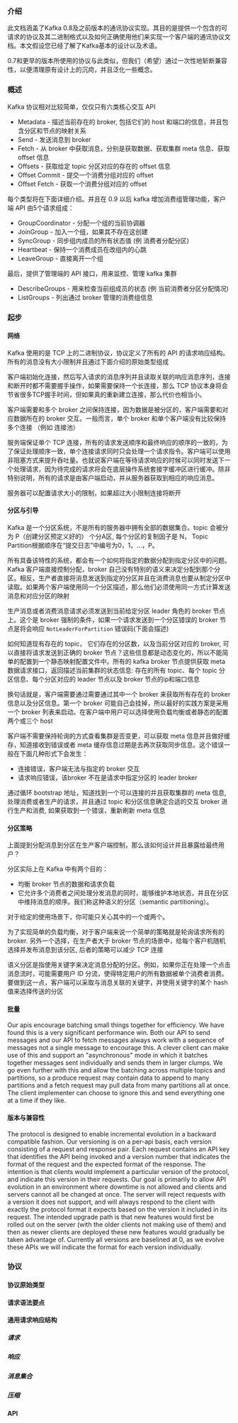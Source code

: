 
### 介绍

此文档涵盖了Kafka 0.8及之前版本的通讯协议实现。其目的是提供一个包含的可请求的协议及其二进制格式以及如何正确使用他们来实现一个客户端的通讯协议文档。本文假设您已经了解了Kafka基本的设计以及术语。

0.7和更早的版本所使用的协议与此类似，但我们（希望）通过一次性地斩断兼容性，以便清理原有设计上的沉疴，并且泛化一些概念。

### 概述

Kafka 协议相对比较简单，仅仅只有六类核心交互 API

- Metadata - 描述当前存在的 broker, 包括它们的 host 和端口的信息，并且包含分区和节点的映射关系
- Send - 发送消息到 broker
- Fetch - 从 broker 中获取消息，分别是获取数据、获取集群 meta 信息、获取 offset 信息
- Offsets - 获取给定 topic 分区对应的存在的 offset 信息
- Offset Commit - 提交一个消费分组对应的 offset
- Offset Fetch - 获取一个消费分组对应的 offset

每个类型将在下面详细介绍。并且在 0.9 以后 kafka 增加消费组管理功能，客户端 API 由5个请求组成：

- GroupCoordinator - 分配一个组的当前协调器
- JoinGroup - 加入一个组，如果其不存在这创建
- SyncGroup - 同步组内成员的所有状态值 (例 消费者分配分区)
- Heartbeat - 保持一个消费成员在改组内的心跳
- LeaveGroup - 直接离开一个组

最后，提供了管理端的 API 接口，用来监控、管理 kafka 集群

- DescribeGroups - 用来检查当前组成员的状态 (例 当前消费者分区分配情况)
- ListGroups - 列出通过 broker 管理的消费组信息

### 起步

#### 网络

Kafka 使用的是 TCP 上的二进制协议，协议定义了所有的 API 的请求响应结构。所有的消息没有大小限制并且通过下面介绍的原始类型组成

客户端初始化连接，然后写入请求的消息序列并且读取关联的响应消息序列，连接和断开时都不需要握手操作，如果需要保持一个长连接，那么 TCP 协议本身将会节省很多TCP握手时间，但如果真的重新建立连接，那么代价也相当小。

客户端需要和多个 broker 之间保持连接，因为数据是被分区的，客户端需要和对应数据所在的 broker 交互。一般而言，单个 broker 和单个客户端没有比较保持多个连接 （例如 连接池）

服务端保证单个 TCP 连接，所有的请求发送顺序和最终响应的顺序的一致的，为了保证处理顺序一致，单个连接请求同时只会处理一个请求指令。客户端可以使用非阻塞方式来提升吞吐量。也就说客户端在等待请求响应的时候可以同时发送下一个处理请求，因为待完成的请求将会在底层操作系统套接字缓冲区进行缓冲。除非特别说明，所有的请求是由客户端启动，并从服务器获取到相应的响应消息。

服务器可以配置请求大小的限制，如果超过大小限制连接将断开

#### 分区与引导

Kafka 是一个分区系统，不是所有的服务器中拥有全部的数据集合。topic 会被分为 P（创建分区预定义好的） 个分A区, 每个分区的复制因子是 N， Topic Partition根据顺序在“提交日志”中编号为0，1，…，P。

所有具备该特性的系统，都会有一个如何将指定的数据分配到指定分区中的问题。Kafka 客户端直接控制分配，broker 自己没有特别的语义来决定分配到那个分区。相反，生产者直接将消息发送到指定的分区并且在消费消息也要从制定分区中读取。如果两个客户端使用同一个分区描述，那么他们必须使用同一方式计算发送消息和对应分区的映射

生产消息或者消费消息请求必须发送到当前给定分区 leader 角色的 broker 节点上。这个是 broker 强制的条件，如果一个请求发送到一个分区错误的 broker 节点是将会响应 `NotLeaderForPartition` 错误码(下面会描述)

如何知道现有存在的 topic， 它们存在的分区数，以及当前分区对应的 broker, 可以直接将请求发送到正确的 broker 节点？这些信息都是动态变化的，所以不能简单的配置到一个静态映射配置文件中。所有的 kafka broker 节点提供获取 meta 数据请求接口，返回描述当前集群的状态信息: 存在的所有 topic、每个 topic 分区信息、每个分区对应的 leader 节点以及 broker 节点的ip和端口信息

换句话就是，客户端需要通过需要通过其中一个 broker 来获取所有存在的 broker 信息以及分区信息。第一个 broker 可能自己会挂掉，所以最好的实践方案是采用一个 broker 列表来启动。在客户端中用户可以选择使用负载均衡或者静态的配置两个或三个 host 

客户端不需要保持轮询的方式查看集群是否变更，可以获取 meta 信息并且做好缓存，知道接收到错误或者 meta 缓存信息过期是去再次获取同步信息。这个错误一般在下面几种形式下会发生：

- 连接错误，客户端无法与指定的 broker 交互
- 请求响应错误，该broker 不在是请求中指定分区的 leader broker

通过循环 bootstrap 地址，知道找到一个可以连接的并且获取集群的 meta 信息, 处理消费或者生产的请求，并且通过 topic 和分区信息确定合适的交互 broker 进行生产和消费, 如果获取到一个错误，重新刷新 meta 信息

#### 分区策略

上面提到分配消息到分区在生产客户端控制，那么该如何设计并且暴露给最终用户？

分区实际上在 Kafka 中有两个目的：

- 均衡 broker 节点的数据和请求负载
- 它允许多个消费者之间处理分发消息的同时，能够维护本地状态，并且在分区中维持消息的顺序。我们称这种语义的分区（semantic partitioning）。

对于给定的使用场景下，你可能只关心其中的一个或两个。

为了实现简单的负载均衡，对于客户端来说一个简单的策略就是轮询请求所有的 broker. 另外一个选择，在生产者大于 broker 节点的场景中，给每个客户机随机选择并发布消息到该分区, 后者的策略可以减少 TCP 连接

语义分区是指使用关键字来决定消息分配的分区。例如，如果你正在处理一个点击消息流时，可能需要用户 ID 分流，使得特定用户的所有数据被单个消费者消费。要做到这一点，客户端可以采取与消息关联的关键字，并使用关键字的某个 hash 值来选择传送的分区


#### 批量

Our apis encourage batching small things together for efficiency. We have found this is a very significant performance win. Both our API to send messages and our API to fetch messages always work with a sequence of messages not a single message to encourage this. A clever client can make use of this and support an "asynchronous" mode in which it batches together messages sent individually and sends them in larger clumps. We go even further with this and allow the batching across multiple topics and partitions, so a produce request may contain data to append to many partitions and a fetch request may pull data from many partitions all at once.
The client implementer can choose to ignore this and send everything one at a time if they like.

#### 版本与兼容性
 
The protocol is designed to enable incremental evolution in a backward compatible fashion. Our versioning is on a per-api basis, each version consisting of a request and response pair. Each request contains an API key that identifies the API being invoked and a version number that indicates the format of the request and the expected format of the response.
The intention is that clients would implement a particular version of the protocol, and indicate this version in their requests. Our goal is primarily to allow API evolution in an environment where downtime is not allowed and clients and servers cannot all be changed at once.
The server will reject requests with a version it does not support, and will always respond to the client with exactly the protocol format it expects based on the version it included in its request. The intended upgrade path is that new features would first be rolled out on the server (with the older clients not making use of them) and then as newer clients are deployed these new features would gradually be taken advantage of.
Currently all versions are baselined at 0, as we evolve these APIs we will indicate the format for each version individually.

### 协议

#### 协议原始类型

#### 请求语法要点

#### 通用请求响应结构

##### 请求

##### 响应

##### 消息集合

##### 压缩

#### API
